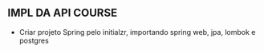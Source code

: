 ## IMPL DA API COURSE
- Criar projeto Spring pelo initialzr, importando spring web, jpa, lombok e postgres
